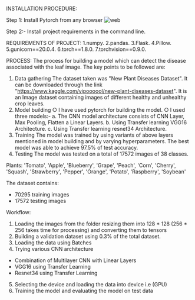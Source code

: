 INSTALLATION PROCEDURE:

Step 1: Install Pytorch from any browser
![web](https://user-images.githubusercontent.com/91653071/213634923-85471524-0b85-4454-8c10-36a2959e38da.gif)

Step 2:- Install project requirements in the command line.

REQUIREMENTS OF PROJECT:
1.numpy.
2.pandas.
3.Flask.
4.Pillow.
5.gunicorn==20.0.4.
6.torch==1.8.0.
7.torchvision==0.9.0.


PROCESS:
The process for building a model which can detect the disease associated with the leaf image. The key points to be followed are:
1.	Data gathering
The dataset taken was "New Plant Diseases Dataset". It can be downloaded through the link "https://www.kaggle.com/vipoooool/new-plant-diseases-dataset". It is an Image dataset containing images of different healthy and unhealthy crop leaves.
2.	Model building
○	I have used pytorch for building the model.
○	I used three models:-
a.	The CNN model architecture consists of CNN Layer, Max Pooling, Flatten a Linear Layers.
b.	Using Transfer learning VGG16 Architecture.
c.	Using Transfer learning resnet34 Architecture.
3.	Training
The model was trained by using variants of above layers mentioned in model building and by varying hyperparameters. The best model was able to achieve 97.5% of test accuracy.
4.	Testing
The model was tested on a total of 17572 images of 38 classes.


 Plants: 'Tomato',  'Apple',  'Blueberry',  'Grape', 'Peach', 'Corn', 'Cherry', 'Squash', 'Strawberry', 'Pepper', 'Orange', 'Potato', 'Raspberry', 'Soybean'

The dataset contains:
* 70295 training images
* 17572 testing images


Workflow:
1. Loading the images from the folder resizing them into 128 * 128 (256 * 256 takes time for processing) and converting them to tensors 
2. Building a validation dataset using 0.3% of the total dataset.
3. Loading the data using Batches
4. Trying various CNN architecture
  * Combination of Multilayer CNN with Linear Layers
  * VGG16 using Transfer Learning
  * Resnet34 using Transfer Learning
5. Selecting the device and loading the data into device i.e (GPU) 
6. Training the model and evaluating the model on test data
